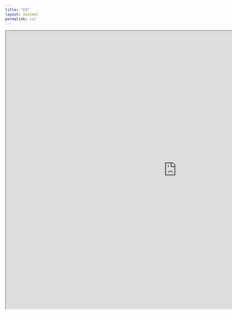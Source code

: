```yaml
---
title: "CV"
layout: minimal
permalink: cv/
---
```


<iframe src="https://drive.google.com/file/d/1zOBiRZ-pHiNLCR2gB2mpa4rv9Pne016d/preview" width="1100" height="900"></iframe>
